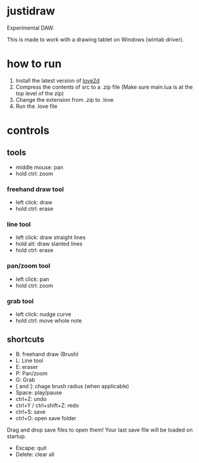 # justidraw

Experimental DAW.

This is made to work with a drawing tablet on Windows (wintab driver).

# how to run

1. Install the latest version of [love2d](https://love2d.org/)
2. Compress the contents of src to a .zip file (Make sure main.lua is at the top level of the zip)
3. Change the extension from .zip to .love
4. Run the .love file

# controls

## tools
* middle mouse: pan
* hold ctrl: zoom
### freehand draw tool
* left click: draw
* hold ctrl: erase
### line tool
* left click: draw straight lines
* hold alt: draw slanted lines
* hold ctrl: erase
### pan/zoom tool
* left click: pan
* hold ctrl: zoom
### grab tool
* left click: nudge curve
* hold ctrl: move whole note

## shortcuts
* B: freehand draw (Brush)
* L: Line tool
* E: eraser
* P: Pan/zoom
* G: Grab
* [ and ]: chage brush radius (when applicable)
* Space: play/pause
* ctrl+Z: undo
* ctrl+Y / ctrl+shift+Z: redo
* ctrl+S: save 
* ctrl+O: open save folder 


Drag and drop save files to open them!
Your last save file will be loaded on startup.

* Escape: quit
* Delete: clear all

